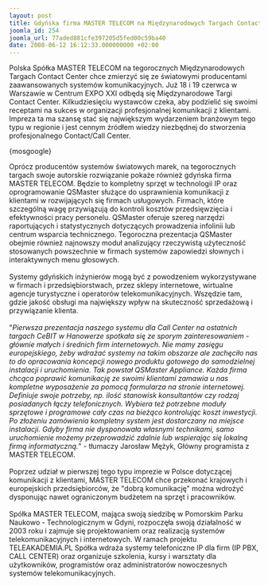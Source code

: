 ```yaml
---
layout: post
title: Gdyńska firma MASTER TELECOM na Międzynarodowych Targach Contact Center w Warszawie
joomla_id: 254
joomla_url: 77aded881cfe397205d5fed00c59ba40
date: 2008-06-12 16:12:33.000000000 +02:00
---
```

Polska Sp&oacute;łka MASTER TELECOM na tegorocznych Międzynarodowych Targach Contact Center chce zmierzyć się ze światowymi producentami zaawansowanych system&oacute;w komunikacyjnych. Już 18 i 19 czerwca w Warszawie w Centrum EXPO XXI odbędą się Międzynarodowe Targi Contact Center. Kilkudziesięciu wystawc&oacute;w czeka, aby podzielić się swoimi receptami na sukces w organizacji profesjonalnej komunikacji z klientami. Impreza ta ma szansę stać się największym wydarzeniem branżowym tego typu w regionie i jest cennym źr&oacute;dłem wiedzy niezbędnej do stworzenia profesjonalnego Contact/Call Center.<p>{mosgoogle}</p><p>Opr&oacute;cz producent&oacute;w system&oacute;w światowych marek, na tegorocznych targach swoje autorskie rozwiązanie pokaże r&oacute;wnież gdyńska firma MASTER TELECOM. Będzie to kompletny sprzęt w technologii IP oraz oprogramowanie QSMaster służące do usprawnienia komunikacji z klientami w rozwijających się firmach usługowych. Firmach, kt&oacute;re szczeg&oacute;lną wagę przywiązują do kontroli koszt&oacute;w przedsięwzięcia i efektywności pracy personelu. QSMaster oferuje szereg narzędzi raportujących i statystycznych dotyczących prowadzenia infolinii lub centrum wsparcia technicznego. Tegoroczna prezentacja QSMaster obejmie r&oacute;wnież najnowszy moduł analizujący rzeczywistą użyteczność stosowanych powszechnie w firmach system&oacute;w zapowiedzi słownych i interaktywnych menu głosowych.&nbsp;&nbsp; <br />&nbsp;&nbsp; <br />Systemy gdyńskich inżynier&oacute;w mogą być z powodzeniem wykorzystywane w firmach i przedsiębiorstwach, przez sklepy internetowe, wirtualne agencje turystyczne i operator&oacute;w telekomunikacyjnych. Wszędzie tam, gdzie jakość obsługi ma największy wpływ na skuteczność sprzedażową i przywiązanie klienta.&nbsp;&nbsp; <br /><br />&quot;<em>Pierwsza prezentacja naszego systemu dla Call Center na ostatnich targach CeBIT w Hanowerze spotkała się ze sporym zainteresowaniem - gł&oacute;wnie małych i średnich firm internetowych. Nie mamy zasięgu europejskiego, żeby wdrażać systemy na takim obszarze ale zachęciło nas to do opracowania koncepcji nowego produktu gotowego do samodzielnej instalacji i uruchomienia. Tak powstał QSMaster Appliance. Każda firma chcąca poprawić komunikację ze swoimi klientami zamawia u nas kompletne wyposażenie za pomocą formularza na stronie internetowej. Definiuje swoje potrzeby, np. ilość stanowisk konsultant&oacute;w czy rodzaj posiadanych łączy telefonicznych. Wybiera też potrzebne moduły sprzętowe i programowe cały czas na bieżąco kontrolując koszt inwestycji. Po złożeniu zam&oacute;wienia kompletny system jest dostarczany na miejsce instalacji. Gdyby firma nie dysponowała własnymi technikami, samo uruchomienie możemy przeprowadzić zdalnie lub wspierając się lokalną firmą informatyczną.</em>&quot; - tłumaczy Jarosław Mężyk, Gł&oacute;wny programista z MASTER TELECOM.<br /><br />Poprzez udział w pierwszej tego typu imprezie w Polsce dotyczącej komunikacji z klientami, MASTER TELECOM chce przekonać krajowych i europejskich przedsiębiorc&oacute;w, że &quot;dobrą komunikację&quot; można wdrożyć dysponując nawet ograniczonym budżetem na sprzęt i pracownik&oacute;w.&nbsp; <br /><br />Sp&oacute;łka MASTER TELECOM, mająca swoją siedzibę w Pomorskim Parku Naukowo - Technologicznym w Gdyni, rozpoczęła swoją działalność w 2003 roku i zajmuje się projektowaniem oraz realizacją system&oacute;w telekomunikacyjnych i internetowych. W ramach projektu TELEAKADEMIA.PL Sp&oacute;łka wdraża systemy telefoniczne IP dla firm (IP PBX, CALL CENTER) oraz organizuje szkolenia, kursy i warsztaty dla użytkownik&oacute;w, programist&oacute;w oraz administrator&oacute;w nowoczesnych system&oacute;w telekomunikacyjnych. </p>
